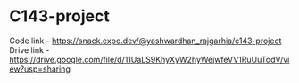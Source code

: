 # C143-project
Code link - https://snack.expo.dev/@yashwardhan_rajgarhia/c143-project
Drive link - https://drive.google.com/file/d/11UaLS9KhyXyW2hyWejwfeVV1RuUuTodV/view?usp=sharing

